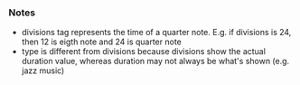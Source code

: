### Notes
- divisions tag represents the time of a quarter note. E.g. if divisions is 24, then 12 is eigth note and 24 is quarter note
- type is different from divisions because divisions show the actual duration value, whereas duration may not always be what's shown (e.g. jazz music)
